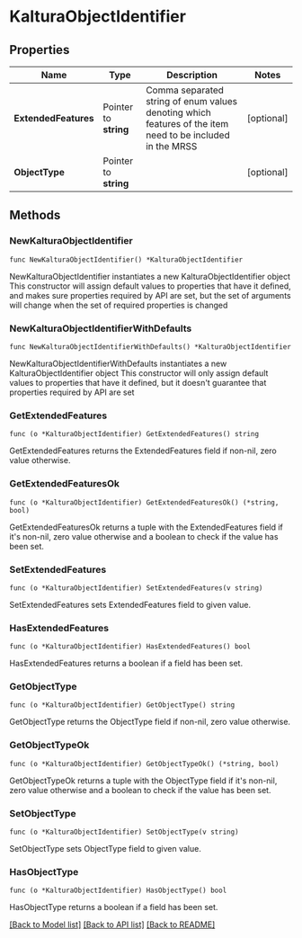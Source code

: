 # KalturaObjectIdentifier

## Properties

Name | Type | Description | Notes
------------ | ------------- | ------------- | -------------
**ExtendedFeatures** | Pointer to **string** | Comma separated string of enum values denoting which features of the item need to be included in the MRSS | [optional] 
**ObjectType** | Pointer to **string** |  | [optional] 

## Methods

### NewKalturaObjectIdentifier

`func NewKalturaObjectIdentifier() *KalturaObjectIdentifier`

NewKalturaObjectIdentifier instantiates a new KalturaObjectIdentifier object
This constructor will assign default values to properties that have it defined,
and makes sure properties required by API are set, but the set of arguments
will change when the set of required properties is changed

### NewKalturaObjectIdentifierWithDefaults

`func NewKalturaObjectIdentifierWithDefaults() *KalturaObjectIdentifier`

NewKalturaObjectIdentifierWithDefaults instantiates a new KalturaObjectIdentifier object
This constructor will only assign default values to properties that have it defined,
but it doesn't guarantee that properties required by API are set

### GetExtendedFeatures

`func (o *KalturaObjectIdentifier) GetExtendedFeatures() string`

GetExtendedFeatures returns the ExtendedFeatures field if non-nil, zero value otherwise.

### GetExtendedFeaturesOk

`func (o *KalturaObjectIdentifier) GetExtendedFeaturesOk() (*string, bool)`

GetExtendedFeaturesOk returns a tuple with the ExtendedFeatures field if it's non-nil, zero value otherwise
and a boolean to check if the value has been set.

### SetExtendedFeatures

`func (o *KalturaObjectIdentifier) SetExtendedFeatures(v string)`

SetExtendedFeatures sets ExtendedFeatures field to given value.

### HasExtendedFeatures

`func (o *KalturaObjectIdentifier) HasExtendedFeatures() bool`

HasExtendedFeatures returns a boolean if a field has been set.

### GetObjectType

`func (o *KalturaObjectIdentifier) GetObjectType() string`

GetObjectType returns the ObjectType field if non-nil, zero value otherwise.

### GetObjectTypeOk

`func (o *KalturaObjectIdentifier) GetObjectTypeOk() (*string, bool)`

GetObjectTypeOk returns a tuple with the ObjectType field if it's non-nil, zero value otherwise
and a boolean to check if the value has been set.

### SetObjectType

`func (o *KalturaObjectIdentifier) SetObjectType(v string)`

SetObjectType sets ObjectType field to given value.

### HasObjectType

`func (o *KalturaObjectIdentifier) HasObjectType() bool`

HasObjectType returns a boolean if a field has been set.


[[Back to Model list]](../README.md#documentation-for-models) [[Back to API list]](../README.md#documentation-for-api-endpoints) [[Back to README]](../README.md)


